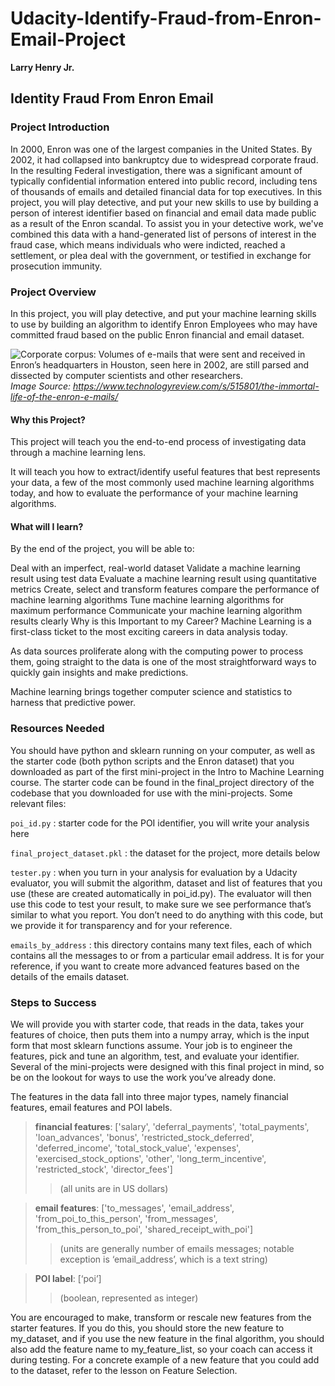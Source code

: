 # Udacity-Identify-Fraud-from-Enron-Email-Project

**Larry Henry Jr.**

## Identity Fraud From Enron Email

### Project Introduction
In 2000, Enron was one of the largest companies in the United States. By 2002, it had collapsed into bankruptcy due to widespread corporate fraud. In the resulting Federal investigation, there was a significant amount of typically confidential information entered into public record, including tens of thousands of emails and detailed financial data for top executives. In this project, you will play detective, and put your new skills to use by building a person of interest identifier based on financial and email data made public as a result of the Enron scandal. To assist you in your detective work, we've combined this data with a hand-generated list of persons of interest in the fraud case, which means individuals who were indicted, reached a settlement, or plea deal with the government, or testified in exchange for prosecution immunity.

### Project Overview
In this project, you will play detective, and put your machine learning skills to use by building an algorithm to identify Enron Employees who may have committed fraud based on the public Enron financial and email dataset.

![Corporate corpus: Volumes of e-mails that were sent and received in Enron’s headquarters in Houston, seen here in 2002, are still parsed and dissected by computer scientists and other researchers.](https://cdn.technologyreview.com/i/images/enronx299.jpg?sw=680)  
_Image Source: https://www.technologyreview.com/s/515801/the-immortal-life-of-the-enron-e-mails/_


#### Why this Project?
This project will teach you the end-to-end process of investigating data through a machine learning lens.

It will teach you how to extract/identify useful features that best represents your data, a few of the most commonly used machine learning algorithms today, and how to evaluate the performance of your machine learning algorithms.

#### What will I learn?
By the end of the project, you will be able to:

Deal with an imperfect, real-world dataset
Validate a machine learning result using test data
Evaluate a machine learning result using quantitative metrics
Create, select and transform features compare the performance of machine learning algorithms
Tune machine learning algorithms for maximum performance
Communicate your machine learning algorithm results clearly
Why is this Important to my Career?
Machine Learning is a first-class ticket to the most exciting careers in data analysis today.

As data sources proliferate along with the computing power to process them, going straight to the data is one of the most straightforward ways to quickly gain insights and make predictions.

Machine learning brings together computer science and statistics to harness that predictive power.


### Resources Needed
You should have python and sklearn running on your computer, as well as the starter code (both python scripts and the Enron dataset) that you downloaded as part of the first mini-project in the Intro to Machine Learning course. The starter code can be found in the final_project directory of the codebase that you downloaded for use with the mini-projects. Some relevant files:

`poi_id.py` : starter code for the POI identifier, you will write your analysis here

`final_project_dataset.pkl` : the dataset for the project, more details below

`tester.py` : when you turn in your analysis for evaluation by a Udacity evaluator, you will submit the algorithm, dataset and list of features that you use (these are created automatically in poi_id.py). The evaluator will then use this code to test your result, to make sure we see performance that’s similar to what you report. You don’t need to do anything with this code, but we provide it for transparency and for your reference.

`emails_by_address` : this directory contains many text files, each of which contains all the messages to or from a particular email address. It is for your reference, if you want to create more advanced features based on the details of the emails dataset.

### Steps to Success
We will provide you with starter code, that reads in the data, takes your features of choice, then puts them into a numpy array, which is the input form that most sklearn functions assume. Your job is to engineer the features, pick and tune an algorithm, test, and evaluate your identifier. Several of the mini-projects were designed with this final project in mind, so be on the lookout for ways to use the work you’ve already done.

The features in the data fall into three major types, namely financial features, email features and POI labels.

> __financial features__: ['salary', 'deferral_payments', 'total_payments', 'loan_advances', 'bonus', 'restricted_stock_deferred', 'deferred_income', 'total_stock_value', 'expenses', 'exercised_stock_options', 'other', 'long_term_incentive', 'restricted_stock', 'director_fees'] 
> > (all units are in US dollars)

> __email features__: ['to_messages', 'email_address', 'from_poi_to_this_person', 'from_messages', 'from_this_person_to_poi', 'shared_receipt_with_poi'] 
> > (units are generally number of emails messages; notable exception is ‘email_address’, which is a text string)

> __POI label__: [‘poi’] 
> > (boolean, represented as integer)

You are encouraged to make, transform or rescale new features from the starter features. If you do this, you should store the new feature to my_dataset, and if you use the new feature in the final algorithm, you should also add the feature name to my_feature_list, so your coach can access it during testing. For a concrete example of a new feature that you could add to the dataset, refer to the lesson on Feature Selection.
    